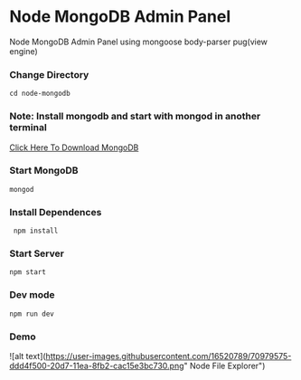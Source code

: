 # Node MongoDB Admin Panel
Node MongoDB Admin Panel using mongoose body-parser pug(view engine)
### Change Directory
```cd node-mongodb```
### Note: Install mongodb and start with mongod in another terminal
[Click Here To Download MongoDB](https://www.mongodb.com/download-center/enterprise)
### Start MongoDB
```mongod```
### Install Dependences 
``` npm install```
### Start Server
```npm start```
### Dev mode
```npm run dev```
### Demo
![alt text](https://user-images.githubusercontent.com/16520789/70979575-ddd4f500-20d7-11ea-8fb2-cac15e3bc730.png" Node File Explorer")